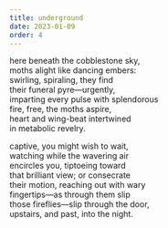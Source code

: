 ```yaml
---
title: underground
date: 2023-01-09
order: 4
---
```


here beneath the cobblestone sky,  
moths alight like dancing embers:  
swirling, spiraling, they find  
their funeral pyre—urgently,  
imparting every pulse with splendorous  
fire, free, the moths aspire,  
heart and wing-beat intertwined  
in metabolic revelry.

captive, you might wish to wait,  
watching while the wavering air  
encircles you, tiptoeing toward  
that brilliant view; or consecrate  
their motion, reaching out with wary  
fingertips—as through them slip  
those fireflies—slip through the door,  
upstairs, and past, into the night.

